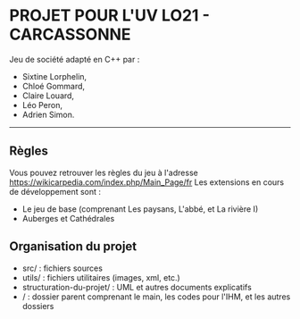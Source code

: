 # PROJET POUR L'UV LO21 - CARCASSONNE

Jeu de société adapté en C++ par :
- Sixtine Lorphelin, 
- Chloé Gommard, 
- Claire Louard, 
- Léo Peron, 
- Adrien Simon.

--------------------------------------

## Règles

Vous pouvez retrouver les règles du jeu à l'adresse https://wikicarpedia.com/index.php/Main_Page/fr
Les extensions en cours de développement sont :
- Le jeu de base (comprenant Les paysans, L'abbé, et La rivière I)
- Auberges et Cathédrales

## Organisation du projet
- src/ : fichiers sources
- utils/ : fichiers utilitaires (images, xml, etc.)
- structuration-du-projet/ : UML et autres documents explicatifs
- / : dossier parent comprenant le main, les codes pour l'IHM, et les autres dossiers